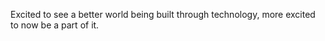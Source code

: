 Excited to see a better world being built through technology, more excited to now be a part of it.


<!---
JJoelE/JJoelE is a ✨ special ✨ repository because its `README.md` (this file) appears on your GitHub profile.
You can click the Preview link to take a look at your changes.
--->

